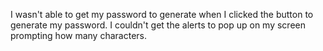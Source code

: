 I wasn't able to get my password to generate when I clicked the button to generate my password. 
I couldn't get the alerts to pop up on my screen prompting how many characters.
